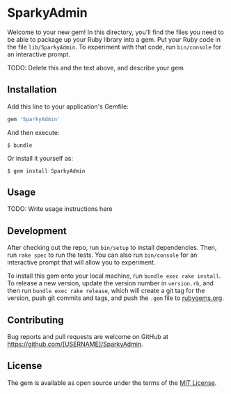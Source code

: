 # SparkyAdmin

Welcome to your new gem! In this directory, you'll find the files you need to be able to package up your Ruby library into a gem. Put your Ruby code in the file `lib/SparkyAdmin`. To experiment with that code, run `bin/console` for an interactive prompt.

TODO: Delete this and the text above, and describe your gem

## Installation

Add this line to your application's Gemfile:

```ruby
gem 'SparkyAdmin'
```

And then execute:

    $ bundle

Or install it yourself as:

    $ gem install SparkyAdmin

## Usage

TODO: Write usage instructions here

## Development

After checking out the repo, run `bin/setup` to install dependencies. Then, run `rake spec` to run the tests. You can also run `bin/console` for an interactive prompt that will allow you to experiment.

To install this gem onto your local machine, run `bundle exec rake install`. To release a new version, update the version number in `version.rb`, and then run `bundle exec rake release`, which will create a git tag for the version, push git commits and tags, and push the `.gem` file to [rubygems.org](https://rubygems.org).

## Contributing

Bug reports and pull requests are welcome on GitHub at https://github.com/[USERNAME]/SparkyAdmin.


## License

The gem is available as open source under the terms of the [MIT License](http://opensource.org/licenses/MIT).

